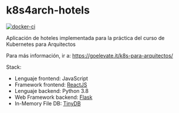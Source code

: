 # k8s4arch-hotels

[![docker-ci](https://github.com/go-elevate/k8s4arch-hotels/actions/workflows/ci.yml/badge.svg)](https://github.com/go-elevate/k8s4arch-hotels/actions/workflows/ci.yml)

Aplicación de hoteles implementada para la práctica del curso de Kubernetes para Arquitectos

Para más información, ir a: https://goelevate.it/k8s-para-arquitectos/

Stack:
- Lenguaje frontend: JavaScript
- Framework frontend: [ReactJS](https://es.reactjs.org/)
- Lenguaje backend: Python 3.8
- Web Framework backend: [Flask](https://flask.palletsprojects.com/en/1.1.x/quickstart/)
- In-Memory File DB: [TinyDB](https://tinydb.readthedocs.io/)
